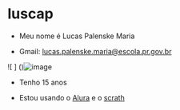 # luscap

- Meu nome é Lucas Palenske Maria

- Gmail: lucas.palenske.maria@escola.pr.gov.br

![ ] ()![image](https://github.com/luca251008/luscap/assets/146093606/10ce05f2-1fcb-43b8-9919-2113428705da)

- Tenho 15 anos

- Estou usando o [Alura](https://www.alura.com.br/) e o [scrath](https://scratch.mit.edu/)
